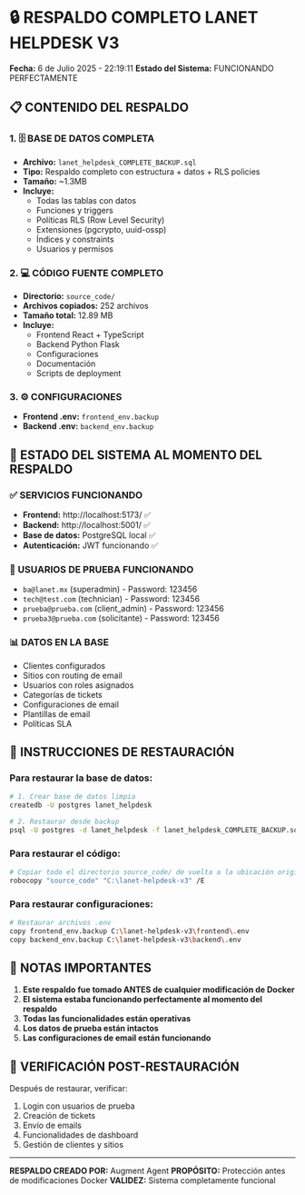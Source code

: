 # 🔒 RESPALDO COMPLETO LANET HELPDESK V3
**Fecha:** 6 de Julio 2025 - 22:19:11
**Estado del Sistema:** FUNCIONANDO PERFECTAMENTE

## 📋 CONTENIDO DEL RESPALDO

### 1. 🗄️ BASE DE DATOS COMPLETA
- **Archivo:** `lanet_helpdesk_COMPLETE_BACKUP.sql`
- **Tipo:** Respaldo completo con estructura + datos + RLS policies
- **Tamaño:** ~1.3MB
- **Incluye:**
  - Todas las tablas con datos
  - Funciones y triggers
  - Políticas RLS (Row Level Security)
  - Extensiones (pgcrypto, uuid-ossp)
  - Índices y constraints
  - Usuarios y permisos

### 2. 💻 CÓDIGO FUENTE COMPLETO
- **Directorio:** `source_code/`
- **Archivos copiados:** 252 archivos
- **Tamaño total:** 12.89 MB
- **Incluye:**
  - Frontend React + TypeScript
  - Backend Python Flask
  - Configuraciones
  - Documentación
  - Scripts de deployment

### 3. ⚙️ CONFIGURACIONES
- **Frontend .env:** `frontend_env.backup`
- **Backend .env:** `backend_env.backup`

## 🎯 ESTADO DEL SISTEMA AL MOMENTO DEL RESPALDO

### ✅ SERVICIOS FUNCIONANDO
- **Frontend:** http://localhost:5173/ ✅
- **Backend:** http://localhost:5001/ ✅
- **Base de datos:** PostgreSQL local ✅
- **Autenticación:** JWT funcionando ✅

### 👥 USUARIOS DE PRUEBA FUNCIONANDO
- `ba@lanet.mx` (superadmin) - Password: 123456
- `tech@test.com` (technician) - Password: 123456
- `prueba@prueba.com` (client_admin) - Password: 123456
- `prueba3@prueba.com` (solicitante) - Password: 123456

### 📊 DATOS EN LA BASE
- Clientes configurados
- Sitios con routing de email
- Usuarios con roles asignados
- Categorías de tickets
- Configuraciones de email
- Plantillas de email
- Políticas SLA

## 🔧 INSTRUCCIONES DE RESTAURACIÓN

### Para restaurar la base de datos:
```bash
# 1. Crear base de datos limpia
createdb -U postgres lanet_helpdesk

# 2. Restaurar desde backup
psql -U postgres -d lanet_helpdesk -f lanet_helpdesk_COMPLETE_BACKUP.sql
```

### Para restaurar el código:
```bash
# Copiar todo el directorio source_code/ de vuelta a la ubicación original
robocopy "source_code" "C:\lanet-helpdesk-v3" /E
```

### Para restaurar configuraciones:
```bash
# Restaurar archivos .env
copy frontend_env.backup C:\lanet-helpdesk-v3\frontend\.env
copy backend_env.backup C:\lanet-helpdesk-v3\backend\.env
```

## 🚨 NOTAS IMPORTANTES

1. **Este respaldo fue tomado ANTES de cualquier modificación de Docker**
2. **El sistema estaba funcionando perfectamente al momento del respaldo**
3. **Todas las funcionalidades están operativas**
4. **Los datos de prueba están intactos**
5. **Las configuraciones de email están funcionando**

## 📝 VERIFICACIÓN POST-RESTAURACIÓN

Después de restaurar, verificar:
1. Login con usuarios de prueba
2. Creación de tickets
3. Envío de emails
4. Funcionalidades de dashboard
5. Gestión de clientes y sitios

---
**RESPALDO CREADO POR:** Augment Agent
**PROPÓSITO:** Protección antes de modificaciones Docker
**VALIDEZ:** Sistema completamente funcional
